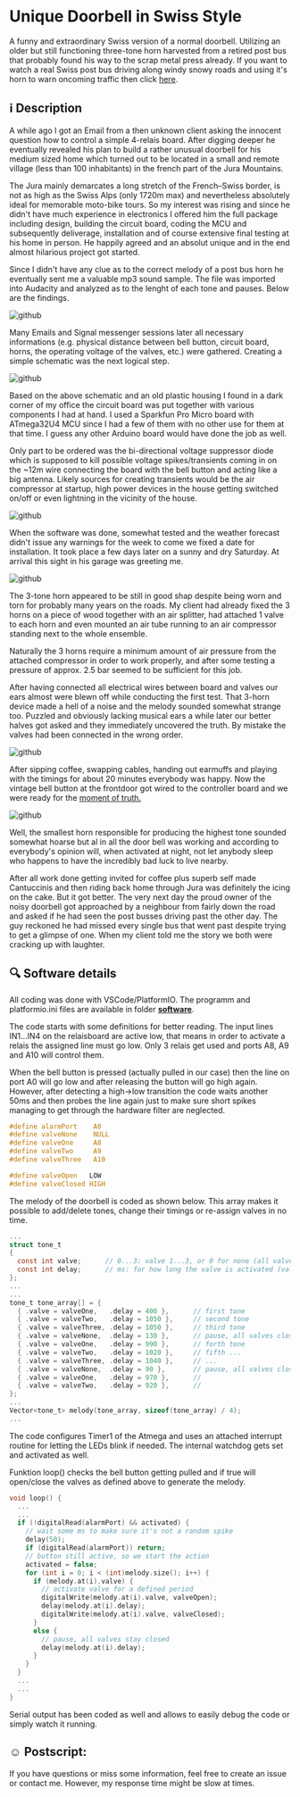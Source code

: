 # Unique Doorbell in Swiss Style
A funny and extraordinary Swiss version of a normal doorbell. Utilizing an older but still functioning three-tone horn harvested from a retired post bus that probably found his way to the scrap metal press already. If you want to watch a real Swiss post bus driving along windy snowy roads and using it's horn to warn oncoming traffic then click [here](https://www.youtube.com/watch?v=wMWEQdxMhdA).

## :information_source: Description

A while ago I got an Email from a then unknown client asking the innocent question how to control a simple 4-relais board. After digging deeper he eventually revealed his plan to build a rather unusual doorbell for his medium sized home which turned out to be located in a small and remote village (less than 100 inhabitants) in the french part of the Jura Mountains.  

The Jura mainly demarcates a long stretch of the French–Swiss border, is not as high as the Swiss Alps (only 1720m max) and nevertheless absolutely ideal for memorable moto-bike tours. So my interest was rising and since he didn't have much experience in electronics I offered him the full package including design, building the circuit board, coding the MCU and subsequently deliverage, installation and of course extensive final testing at his home in person. He happily agreed and an absolut unique and in the end almost hilarious project got started.  

Since I didn't have any clue as to the correct melody of a post bus horn he eventually sent me a valuable mp3 sound sample. The file was imported into Audacity and analyzed as to the lenght of each tone and pauses. Below are the findings.

![github](https://github.com/yellobyte/Swiss-Style-Doorbell/raw/main/doc/Sound%20Analysis.jpg)

Many Emails and Signal messenger sessions later all necessary informations (e.g. physical distance between bell button, circuit board, horns, the operating voltage of the valves, etc.) were gathered. Creating a simple schematic was the next logical step. 

![github](https://github.com/yellobyte/Swiss-Style-Doorbell/raw/main/doc/Schematic.jpg) 

Based on the above schematic and an old plastic housing I found in a dark corner of my office the circuit board was put together with various components I had at hand. I used a Sparkfun Pro Micro board with ATmega32U4 MCU since I had a few of them with no other use for them at that time. I guess any other Arduino board would have done the job as well.  

Only part to be ordered was the bi-directional voltage suppressor diode which is supposed to kill possible voltage spikes/transients coming in on the ~12m wire connecting the board with the bell button and acting like a big antenna. Likely sources for creating transients would be the air compressor at startup, high power devices in the house getting switched on/off or even lightning in the vicinity of the house. 

![github](https://github.com/yellobyte/Swiss-Style-Doorbell/raw/main/doc/Circuit%20Board%20Top.jpg)  

When the software was done, somewhat tested and the weather forecast didn't issue any warnings for the week to come we fixed a date for installation. It took place a few days later on a sunny and dry Saturday. At arrival this sight in his garage was greeting me.

![github](https://github.com/yellobyte/Swiss-Style-Doorbell/raw/main/doc/Post%20Horn%20Tubes%20with%20Valves%20and%20Air%20Tube.jpg)  

The 3-tone horn appeared to be still in good shap despite being worn and torn for probably many years on the roads. My client had already fixed the 3 horns on a piece of wood together with an air splitter, had attached 1 valve to each horn and even mounted an air tube running to an air compressor standing next to the whole ensemble. 

Naturally the 3 horns require a minimum amount of air pressure from the attached compressor in order to work properly, and after some testing a pressure of approx. 2.5 bar seemed to be sufficient for this job.

After having connected all electrical wires between board and valves our ears almost were blewn off while conducting the first test. That 3-horn device made a hell of a noise and the melody sounded somewhat strange too. Puzzled and obviously lacking musical ears a while later our better halves got asked and they immediately uncovered the truth. By mistake the valves had been connected in the wrong order. 

![github](https://github.com/yellobyte/Swiss-Style-Doorbell/raw/main/doc/Under%20Construction%202.jpg)  

After sipping coffee, swapping cables, handing out earmuffs and playing with the timings for about 20 minutes everybody was happy. 
Now the vintage bell button at the frontdoor got wired to the controller board and we were ready for the [moment of truth.](https://github.com/yellobyte/Swiss-Style-Doorbell/raw/main/doc/Final%20Test%20with%20Bell%20Button%20connected.mp4)

![github](https://github.com/yellobyte/Swiss-Style-Doorbell/raw/main/doc/Bell%20Button.jpg)

Well, the smallest horn responsible for producing the highest tone sounded somewhat hoarse but al in all the door bell was working and according to everybody's opinion will, when activated at night, not let anybody sleep who happens to have the incredibly bad luck to live nearby.

After all work done getting invited for coffee plus superb self made Cantuccinis and then riding back home through Jura was definitely the icing on the cake. But it got better. The very next day the proud owner of the noisy doorbell got approached by a neighbour from fairly down the road and asked if he had seen the post busses driving past the other day. The guy reckoned he had missed every single bus that went past despite trying to get a glimpse of one. When my client told me the story we both were cracking up with laughter.

## :mag: Software details

All coding was done with VSCode/PlatformIO. The programm and platformio.ini files are available in folder [**software**](https://github.com/yellobyte/Swiss-Style-Doorbell/tree/main/software).

The code starts with some definitions for better reading. The input lines IN1...IN4 on the relaisboard are active low, that means in order to activate a relais the assigned line must go low. Only 3 relais get used and ports A8, A9 and A10 will control them.

When the bell button is pressed (actually pulled in our case) then the line on port A0 will go low and after releasing the button will go high again. However, after detecting a high->low transition the code waits another 50ms and then probes the line again just to make sure short spikes managing to get through the hardware filter are neglected.

```c
#define alarmPort    A0
#define valveNone    NULL
#define valveOne     A8
#define valveTwo     A9
#define valveThree   A10

#define valveOpen   LOW
#define valveClosed HIGH
```

The melody of the doorbell is coded as shown below. This array makes it possible to add/delete tones, change their timings or re-assign valves in no time.

```c
...
struct tone_t 
{
  const int valve;      // 0...3: valve 1...3, or 0 for none (all valves closed)
  const int delay;      // ms: for how long the valve is activated (valve is open)
};
...
...
tone_t tone_array[] = {
  { .valve = valveOne,   .delay = 400 },      // first tone
  { .valve = valveTwo,   .delay = 1050 },     // second tone
  { .valve = valveThree, .delay = 1050 },     // third tone
  { .valve = valveNone,  .delay = 130 },      // pause, all valves closed
  { .valve = valveOne,   .delay = 990 },      // forth tone
  { .valve = valveTwo,   .delay = 1020 },     // fifth ...
  { .valve = valveThree, .delay = 1040 },     // ...
  { .valve = valveNone,  .delay = 90 },       // pause, all valves closed
  { .valve = valveOne,   .delay = 970 },      //
  { .valve = valveTwo,   .delay = 920 },      //
}; 
...
Vector<tone_t> melody(tone_array, sizeof(tone_array) / 4);
...
```

The code configures Timer1 of the Atmega and uses an attached interrupt routine for letting the LEDs blink if needed. The internal watchdog gets set and activated as well.

Funktion loop() checks the bell button getting pulled and if true will open/close the valves as defined above to generate the melody. 
```c
void loop() {
  ...
  ... 
  if (!digitalRead(alarmPort) && activated) {
    // wait some ms to make sure it's not a random spike
    delay(50);
    if (digitalRead(alarmPort)) return;
    // button still active, so we start the action
    activated = false;
    for (int i = 0; i < (int)melody.size(); i++) {
      if (melody.at(i).valve) {
        // activate valve for a defined period
        digitalWrite(melody.at(i).valve, valveOpen);
        delay(melody.at(i).delay);
        digitalWrite(melody.at(i).valve, valveClosed);
      }
      else {
        // pause, all valves stay closed
        delay(melody.at(i).delay);
      }
    }
  }
  ...
  ...
}
````

Serial output has been coded as well and allows to easily debug the code or simply watch it running.

## :relaxed: Postscript: 

If you have questions or miss some information, feel free to create an issue or contact me. However, my response time might be slow at times. 

